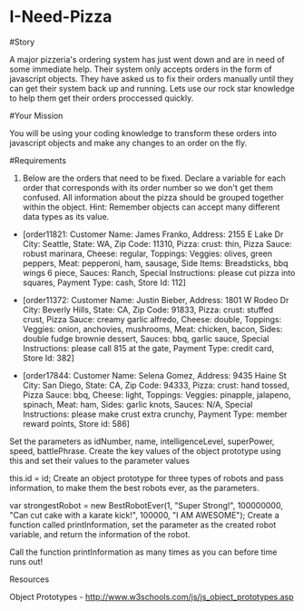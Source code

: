 # I-Need-Pizza

#Story

A major pizzeria's ordering system has just went down and are in need of some immediate help. Their system only accepts orders in the form of javascript objects. They have asked us to fix their orders manually until they can get their system back up and running. Lets use our rock star knowledge to help them get their orders proccessed quickly.

#Your Mission

You will be using your coding knowledge to transform these orders into javascript objects and make any changes to an order on the fly. 

#Requirements

1. Below are the orders that need to be fixed. Declare a variable for each order that corresponds with its order number so we don't get them confused. All information about the pizza should be grouped together within the object. Hint: Remember objects can accept many different data types as its value.

  - [order11821: Customer Name: James Franko, Address: 2155 E Lake Dr City: Seattle, State: WA, Zip Code: 11310, Pizza: crust: thin, Pizza    Sauce: robust marinara, Cheese: regular, Toppings: Veggies: olives, green peppers, Meat: pepperoni, ham, sausage, Side Items:              Breadsticks, bbq wings 6 piece, Sauces: Ranch, Special Instructions: please cut pizza into squares, Payment Type: cash, Store Id: 112]

  - [order11372: Customer Name: Justin Bieber, Address: 1801 W Rodeo Dr City: Beverly Hills, State: CA, Zip Code: 91833, Pizza: crust:        stuffed crust, Pizza Sauce: creamy garlic alfredo, Cheese: double, Toppings: Veggies: onion, anchovies, mushrooms, Meat: chicken,          bacon, Sides: double fudge brownie dessert, Sauces: bbq, garlic sauce, Special Instructions: please call 815 at the gate, Payment Type:    credit card, Store Id: 382]

  - [order17844: Customer Name: Selena Gomez, Address: 9435 Haine St City: San Diego, State: CA, Zip Code: 94333, Pizza: crust: hand           tossed, Pizza Sauce: bbq, Cheese: light, Toppings: Veggies: pinapple, jalapeno, spinach, Meat: ham, Sides: garlic knots, Sauces: N/A,     Special Instructions: please make crust extra crunchy, Payment Type: member reward points, Store id: 586]

Set the parameters as idNumber, name, intelligenceLevel, superPower, speed, battlePhrase.
Create the key values of the object prototype using this and set their values to the parameter values

this.id = id;
Create an object prototype for three types of robots and pass information, to make them the best robots ever, as the parameters.

var strongestRobot = new BestRobotEver(1, "Super Strong!", 100000000, "Can cut cake with a karate kick!", 100000, "I AM AWESOME");
Create a function called printInformation, set the parameter as the created robot variable, and return the information of the robot.

Call the function printInformation as many times as you can before time runs out!

Resources

Object Prototypes - http://www.w3schools.com/js/js_object_prototypes.asp
